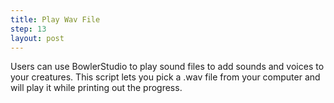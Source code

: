 ```yaml
---
title: Play Wav File
step: 13
layout: post
---
```


Users can use BowlerStudio to play sound files to add sounds and voices to your creatures. This script lets you pick a .wav file from your computer and will play it while printing out the progress. 

<script src="https://gist.github.com/madhephaestus/9655185a6b0f3a230158.js"></script>